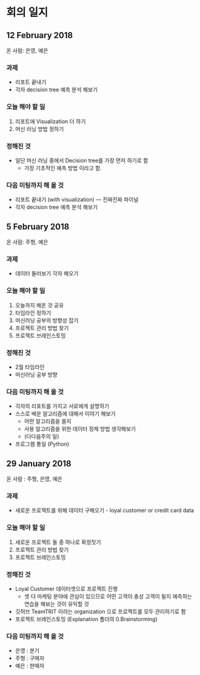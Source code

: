 # 회의 일지

## 12 February 2018

온 사람: 은영, 예은

### 과제

- 리포트 끝내기
- 각자 decision tree 예측 분석 해보기 

### 오늘 해야 할 일

1. 리포트에 Visualization 더 하기
2. 머신 러닝 방법 정하기 

### 정해진 것

- 일단 머신 러닝 중에서 Decision tree를 가장 먼저 하기로 함 
  - 가장 기초적인 예측 방법 이라고 함. 

### 다음 미팅까지 해 올 것

- 리포트 끝내기 (with visualization) — 진짜진짜 파이널
- 각자 decision tree 예측 분석 해보기 



## 5 February 2018

온 사람: 주형, 예은

### 과제

- 데이터 둘러보기 각자 해오기 

### 오늘 해야 할 일

1. 오늘까지 해온 것 공유
2. 타임라인 정하기 
3. 머신러닝 공부의 방향성 잡기 
4. 프로젝트 관리 방법 찾기
5. 프로젝트 브레인스토밍

### 정해진 것

- 2월 타임라인
- 머신러닝 공부 방향

### 다음 미팅까지 해 올 것

- 각자의 리포트를 가지고 서로에게 설명하기 
- 스스로 배운 알고리즘에 대해서 이야기 해보기
  - 어떤 알고리즘을 쓸지
  - 사용 알고리즘을 위한 데이터 정제 방법 생각해보기 
  - (다다음주의 일)
- 프로그램 통일 (Python)



## 29 January 2018

온 사람 : 주형, 은영, 예은

### 과제

- 새로운 프로젝트를 위해 데이터 구해오기 - loyal customer or credit card data

### 오늘 해야 할 일

1. 새로운 프로젝트 둘 중 하나로 확정짓기 
2. 프로젝트 관리 방법 찾기
3. 프로젝트 브레인스토밍

### 정해진 것

- Loyal Customer 데이터셋으로 프로젝트 진행
  - 셋 다 마케팅 분야에 관심이 있으므로 어떤 고객이 충성 고객이 될지 예측하는 연습을 해보는 것이 유익할 것
- 깃허브 TeamTRIT 이라는 organization 으로 프로젝트를 모두 관리하기로 함
- 프로젝트 브레인스토밍 (Explanation 폴더의 0.Brainstorming)

### 다음 미팅까지 해 올 것

- 은영 : 분기
- 주형 : 구매자
- 예은 : 판매자